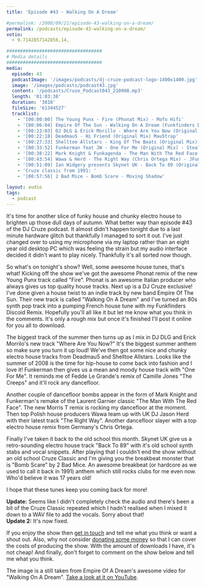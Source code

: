 ```yaml
---
title: 'Episode #43 - Walking On A Dream'

#permalink: /2008/09/21/episode-43-walking-on-a-dream/
permalink: /podcasts/episode-43-walking-on-a-dream/
votio:
  - 9.7142857142856,14,

###################################
# Media details
###################################
media:
  episode: 43
  podcastImage: '/images/podcasts/dj-cruze-podcast-logo-1400x1400.jpg'
  image: '/images/podcasts/podcast43.jpg'
  content: '/podcasts/Cruze_Podcast043_210908.mp3'
  length: '01:03:38'
  duration: '3818'
  fileSize: '61344527'
  tracklist:
    - '[00:00:00] The Young Punx - Fire (Phonat Mix) - Mofo Hifi'
    - '[00:06:04] Empire Of The Sun - Walking On A Dream (Funkfinders Discoid Remix) - CDR'
    - '[00:13:03] DJ DLG & Erick Morillo - Where Are You Now (Original Mix) - Subliminal'
    - '[00:22:18] Deadmau5 - Hi Friend (Original Mix) Mau5trap'
    - '[00:27:33] Shelltoe Allstars - King Of The Beats (Original Mix) - Hoxton Whores'
    - '[00:33:52] Funkerman feat JW - One For Me (Original Mix) - Stealth'
    - '[00:38:22] Mark Knight & Funkagenda - The Man With The Red Face (Morris T Remix) - Oxyd'
    - '[00:43:54] Wawa & Herd - The Right Way (Chris Ortega Mix) - JFunk Recordings'
    - '[00:51:09] Ian Widgery presents Skynet UK - Back To 89 (Original Mix) 852 Recordings'
    - 'Cruze classic from 1991: '
    - '[00:57:56] 2 Bad Mice - Bomb Scare - Moving Shadow'

layout: audio
tags:
  - podcast
---
```


It's time for another slice of funky house and chunky electro house to brighten up those dull days of autumn. What better way than episode #43 of the DJ Cruze podcast. It almost didn't happen tonight due to a last minute hardware glitch but thankfully I managed to sort it out. I've just changed over to using my microphone via my laptop rather than an eight year old desktop PC which was feeling the strain but my audio interface decided it didn't want to play nicely. Thankfully it's all sorted now though.

So what's on tonight's show? Well, some awesome house tunes, that's what! Kicking off the show we've got the awesome Phonat remix of the new Young Punx track called "Fire". Phonat is an awesome Italian producer who always gives us top quality house tracks. Next up is a DJ Cruze exclusive! I've done given a house twist to an indie track by new band Empire Of The Sun. Their new track is called "Walking On A Dream" and I've turned an 80s synth pop track into a pumping French house tune with my Funkfinders Discoid Remix. Hopefully you'll all like it but let me know what you think in the comments. It's only a rough mix but once it's finished I'll post it online for you all to download.

The biggest track of the summer then turns up as I mix in DJ DLG and Erick Morrilo's new track "Where Are You Now?" It's the biggest summer anthem so make sure you turn it up loud! We've then got some nice and chunky electro house tracks from Deadmau5 and Shelltoe Allstars. Looks like the summer of 2008 is the time for hip-house to come back into fashion and I love it! Funkerman then gives us a mean and moody house track with "One For Me". It reminds me of Fedde Le Grande's remix of Camille Jones "The Creeps" and it'll rock any dancefloor.

Another couple of dancefloor bombs appear in the form of Mark Knight and Funkerman's remake of the Laurent Garnier classic "The Man With The Red Face". The new Morris T remix is rocking my dancefloor at the moment. Then top Polish house producers Wawa team up with UK DJ Jason Herd with their latest track "The Right Way". Another dancefloor slayer with a top electro house remix from Germany's Chris Ortega.

Finally I've taken it back to the old school this month. Skynet UK give us a retro-sounding electro house track "Back To 89" with it's old school synth stabs and vocal snippets. After playing that I couldn't end the show without an old school Cruze Classic and I'm giving you the breakbeat monster that is "Bomb Scare" by 2 Bad Mice. An awesome breakbeat (or hardcore as we used to call it back in 1991) anthem which still rocks clubs for me even now. Who'd believe it was 17 years old!

I hope that these tunes keep you coming back for more!

**Update:** Seems like I didn't completely check the audio and there's been a bit of the Cruze Classic repeated which I hadn't realised when I mixed it down to a WAV file to add the vocals. Sorry about that!  
**Update 2:** It's now fixed.

If you enjoy the show then [get in touch][2] and tell me what you think or want a shout out. Also, why not consider [donating some money][3] so that I can cover the costs of producing the show. With the amount of downloads I have, it's not cheap! And finally, don't forget to comment on the show below and tell me what you think.

The image is a still taken from Empire Of A Dream's awesome video for "Walking On A Dream". [Take a look at it on YouTube][6].

[1]: http://www.djcruze.co.uk/cms/wp-content/uploads/2008/09/podcast43.jpg
[2]: /contact
[3]: http://www.dreamhost.com/donate.cgi?id=8244
[4]: http://www.djcruze.co.uk/cms/wp-content/DownloadButton.gif
[5]: http://www.djcruzeaudio.co.uk/podcasts/Cruze_Podcast043_210908.mp3
[6]: http://www.youtube.com/watch?v=zmM2RwlxGt0
